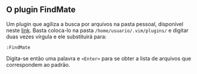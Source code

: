 O plugin FindMate
-----------------

Um plugin que agiliza a busca por arquivos na pasta pessoal,
disponível neste [link](http://snipt.net/voyeg3r/findmate-plugin-for-vim/).
Basta coloca-lo na pasta `/home/usuario/.vim/plugins/` e digitar duas vezes
vírgula e ele substituirá para:

```
:FindMate
```

Digita-se então uma palavra e `<Enter>` para se obter a lista de arquivos que
correspondem ao padrão.
